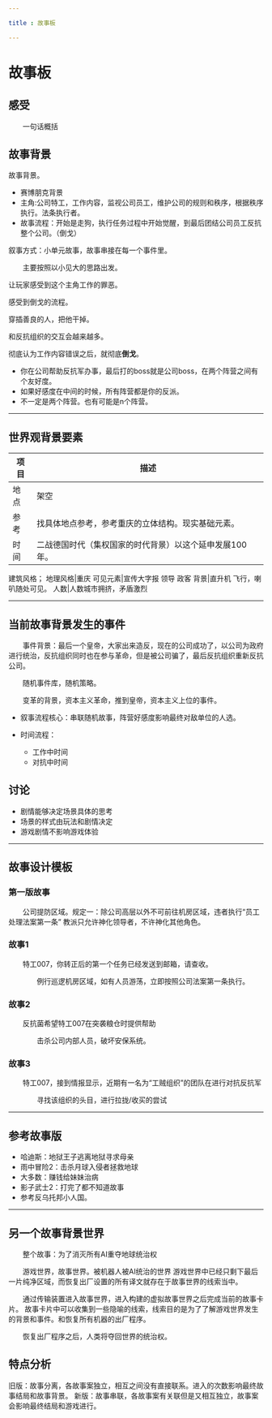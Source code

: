 ```yaml
---

title : 故事板

---
```


# 故事板

## 感受

&emsp;&emsp;一句话概括

## 故事背景

故事背景。

- 赛博朋克背景
- 主角:公司特工，工作内容，监视公司员工，维护公司的规则和秩序，根据秩序执行。法条执行者。
- 故事流程：开始是走狗，执行任务过程中开始觉醒，到最后团结公司员工反抗整个公司。（倒戈）

叙事方式：小单元故事，故事串接在每一个事件里。

&emsp;&emsp;主要按照以小见大的思路出发。

让玩家感受到这个主角工作的罪恶。

感受到倒戈的流程。

穿插善良的人，把他干掉。

和反抗组织的交互会越来越多。

彻底认为工作内容错误之后，就彻底**倒戈**。

- 你在公司帮助反抗军办事，最后打的boss就是公司boss，在两个阵营之间有个友好度。
- 如果好感度在中间的时候，所有阵营都是你的反派。
- 不一定是两个阵营。也有可能是n个阵营。

---

## 世界观背景要素

项目|描述
---|---
地点|架空
参考|找具体地点参考，参考重庆的立体结构。现实基础元素。
时间|二战德国时代（集权国家的时代背景）以这个延申发展100年。
建筑风格；
地理风格|重庆
可见元素|宣传大字报 领导 政客
背景|直升机 飞行，喇叭随处可见。
人数|人数城市拥挤，矛盾激烈 

---

## 当前故事背景发生的事件

&emsp;&emsp;事件背景：最后一个皇帝，大家出来造反，现在的公司成功了，以公司为政府进行统治，反抗组织同时也在参与革命，但是被公司骗了，最后反抗组织重新反抗公司。

&emsp;&emsp;随机事件库，随机策略。

&emsp;&emsp;变革的背景，资本主义革命，推到皇帝，资本主义上位的事件。

- 叙事流程核心：串联随机故事，阵营好感度影响最终对敌单位的人选。

- 时间流程：
    - 工作中时间
    - 对抗中时间

## 讨论

- 剧情能够决定场景具体的思考
- 场景的样式由玩法和剧情决定
- 游戏剧情不影响游戏体验

---

## 故事设计模板

### 第一版故事

&emsp;&emsp;公司提防区域。规定一：除公司高层以外不可前往机房区域，违者执行“员工处理法案第一条”
教派只允许神化领导者，不许神化其他角色。

### 故事1

&emsp;&emsp;特工007，你转正后的第一个任务已经发送到邮箱，请查收。

&emsp;&emsp;&emsp;&emsp;例行巡逻机房区域，如有人员游荡，立即按照公司法案第一条执行。

### 故事2

&emsp;&emsp;反抗菌希望特工007在突袭粮仓时提供帮助

&emsp;&emsp;&emsp;&emsp;击杀公司内部人员，破坏安保系统。

### 故事3

&emsp;&emsp;特工007，接到情报显示，近期有一名为“工贼组织”的团队在进行对抗反抗军

&emsp;&emsp;&emsp;&emsp;寻找该组织的头目，进行拉拢/收买的尝试

---

## 参考故事版

- 哈迪斯：地狱王子逃离地狱寻求母亲
- 雨中冒险2：击杀月球入侵者拯救地球
- 大多数：赚钱给妹妹治病
- 影子武士2：打完了都不知道故事
- 参考反乌托邦小人国。

---

## 另一个故事背景世界


&emsp;&emsp;整个故事：为了消灭所有AI重夺地球统治权

&emsp;&emsp;游戏世界，故事世界。被机器人被AI统治的世界
游戏世界中已经只剩下最后一片纯净区域，而恢复出厂设置的所有译文就存在于故事世界的线索当中。

&emsp;&emsp;通过传输装置进入故事世界，进入构建的虚拟故事世界之后完成当前的故事卡片。
故事卡片中可以收集到一些隐喻的线索，线索目的是为了了解游戏世界发生的背景和事件。和恢复所有机器的出厂程序。

&emsp;&emsp;恢复出厂程序之后，人类将夺回世界的统治权。


## 特点分析

旧版：故事分离，各故事案独立，相互之间没有直接联系。进入的次数影响最终故事结局和故事背景。
新版：故事串联，各故事案有关联但是又相互独立，故事案会影响最终结局和游戏进行。



